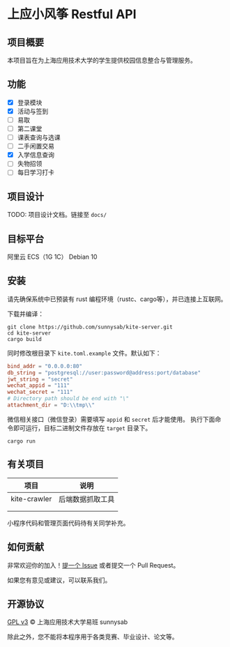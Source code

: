 # 上应小风筝 Restful API

## 项目概要

本项目旨在为上海应用技术大学的学生提供校园信息整合与管理服务。

## 功能

- [x] 登录模块
- [x] 活动与签到
- [ ] 易取
- [ ] 第二课堂
- [ ] 课表查询与选课
- [ ] 二手闲置交易
- [x] 入学信息查询
- [ ] 失物招领
- [ ] 每日学习打卡

## 项目设计

TODO: 项目设计文档。链接至 `docs/`

## 目标平台

阿里云 ECS（1G 1C） Debian 10

## 安装

请先确保系统中已预装有 rust 编程环境（rustc、cargo等），并已连接上互联网。

下载并编译：

```shell
git clone https://github.com/sunnysab/kite-server.git
cd kite-server
cargo build
```

同时修改根目录下 `kite.toml.example` 文件。默认如下：

```toml
bind_addr = "0.0.0.0:80"
db_string = "postgresql://user:password@address:port/database"
jwt_string = "secret"
wechat_appid = "111"
wechat_secret = "111"
# Directory path should be end with "\"
attachment_dir = "D:\\tmp\\"
```

微信相关接口（微信登录）需要填写 `appid` 和 `secret` 后才能使用。
执行下面命令即可运行，目标二进制文件存放在 `target` 目录下。

```shell
cargo run
```

## 有关项目

| 项目         | 说明             |
| ------------ | ---------------- |
| kite-crawler | 后端数据抓取工具 |
|              |                  |
|              |                  |

小程序代码和管理页面代码待有关同学补充。



## 如何贡献

非常欢迎你的加入！[提一个 Issue](https://github.com/sunnysab/kite-server/issues/new) 或者提交一个 Pull Request。

如果您有意见或建议，可以联系我们。



## 开源协议

[GPL v3](https://github.com/sunnysab/kite-server/blob/master/LICENSE) © 上海应用技术大学易班 sunnysab

除此之外，您不能将本程序用于各类竞赛、毕业设计、论文等。